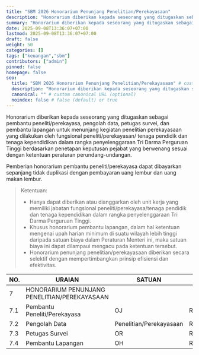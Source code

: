 ```yaml
---
title: "SBM 2026 Honorarium Penunjang Penelitian/Perekayasaan"
description: "Honorarium diberikan kepada seseorang yang ditugaskan sebagai pembantu peneliti/perekayasa, pengolah data, petugas survei, dan pembantu lapangan penelitian perekayasaan"
summary: "Honorarium diberikan kepada seseorang yang ditugaskan sebagai pembantu peneliti/perekayasa, pengolah data, petugas survei, dan pembantu lapangan untuk menunjang kegiatan penelitian perekayasaan yang dilakukan oleh fungsional peneliti/perekayasan/ tenaga pendidik dan tenaga kependidikan dalam rangka penyelenggaraan Tri Darma Perguruan Tinggi berdasarkan penetapan keputusan pejabat yang berwenang sesuai dengan ketentuan peraturan perundang-undangan."
date: 2025-09-08T13:36:07+07:00
lastmod: 2025-09-08T13:36:07+07:00
draft: false
weight: 50
categories: []
tags: ["keuangan","sbm"]
contributors: ["admin"]
pinned: false
homepage: false
seo:
  title: "SBM 2026 Honorarium Penunjang Penelitian/Perekayasaan" # custom title (optional)
  description: "Honorarium diberikan kepada seseorang yang ditugaskan sebagai pembantu peneliti/perekayasa, pengolah data, petugas survei, dan pembantu lapangan penelitian perekayasaan" # custom description (recommended)
  canonical: "" # custom canonical URL (optional)
  noindex: false # false (default) or true
---
```


Honorarium diberikan kepada seseorang yang ditugaskan sebagai pembantu peneliti/perekayasa, pengolah data, petugas survei, dan pembantu lapangan untuk menunjang kegiatan penelitian perekayasaan yang dilakukan oleh fungsional peneliti/perekayasan/ tenaga pendidik dan tenaga kependidikan dalam rangka penyelenggaraan Tri Darma Perguruan Tinggi berdasarkan penetapan keputusan pejabat yang berwenang sesuai dengan ketentuan peraturan perundang-undangan.

Pemberian honorarium pembantu peneliti/perekayasa dapat dibayarkan sepanjang tidak duplikasi dengan pembayaran uang lembur dan uang makan lembur.

> Ketentuan:
> - Hanya dapat diberikan atau dianggarkan oleh unit kerja yang memiliki jabatan fungsional peneliti/perekayasa/tenaga pendidik dan tenaga kependidikan dalam rangka penyelenggaraan Tri Darma Perguruan Tinggi.
> - Khusus honorarium pembantu lapangan, dalam hal ketentuan mengenai upah harian minimum di suatu wilayah lebih tinggi daripada satuan biaya dalam Peraturan Menteri ini, maka satuan biaya ini dapat dilampaui mengacu pada ketentuan tersebut.
> - Honorarium penunjang penelitian/perekayasaan diberikan secara selektif dengan mempertimbangkan prinsip efisiensi dan efektivitas.

| NO.    | URAIAN                                                | SATUAN                  | BESARAN     |
| ------ | ----------------------------------------------------- | ----------------------- | ----------- |
| 7      | HONORARIUM PENUNJANG PENELITIAN/PEREKAYASAAN          |                         |             |
| 7.1    | Pembantu Peneliti/Perekayasa                          | OJ                      | Rp25.000    |
| 7.2    | Pengolah Data                                         | Penelitian/Perekayasaan | Rp1.540.000 |
| 7.3    | Petugas Survei                                        | OR                      | Rp8.000     |
| 7.4    | Pembantu Lapangan                                     | OH                      | Rp80.000    |

